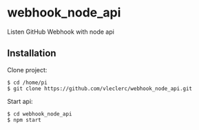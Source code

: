 # webhook_node_api
Listen GitHub Webhook with node api

## Installation
Clone project:
```
$ cd /home/pi
$ git clone https://github.com/vleclerc/webhook_node_api.git
```

Start api:
```
$ cd webhook_node_api
$ npm start
```
